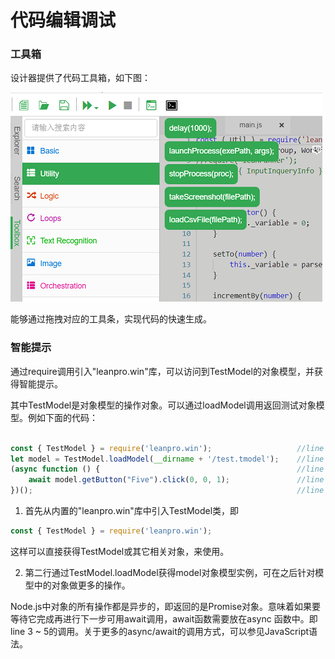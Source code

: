 # 代码编辑调试

### 工具箱

设计器提供了代码工具箱，如下图：

![](assets/code_toolbox.png)

能够通过拖拽对应的工具条，实现代码的快速生成。

### 智能提示
通过require调用引入"leanpro.win"库，可以访问到TestModel的对象模型，并获得智能提示。

其中TestModel是对象模型的操作对象。可以通过loadModel调用返回测试对象模型。例如下面的代码：

```javascript

const { TestModel } = require('leanpro.win');                   //line 1
let model = TestModel.loadModel(__dirname + '/test.tmodel');    //line 2
(async function () {                                            //line 3
    await model.getButton("Five").click(0, 0, 1);               //line 4
})();                                                           //line 5

```

1. 首先从内置的"leanpro.win"库中引入TestModel类，即 
```javascript
const { TestModel } = require('leanpro.win'); 
```
这样可以直接获得TestModel或其它相关对象，来使用。

2. 第二行通过TestModel.loadModel获得model对象模型实例，可在之后针对模型中的对象做更多的操作。

Node.js中对象的所有操作都是异步的，即返回的是Promise对象。意味着如果要等待它完成再进行下一步可用await调用，await函数需要放在async 函数中。即line 3 ~ 5的调用。关于更多的async/await的调用方式，可以参见JavaScript语法。
